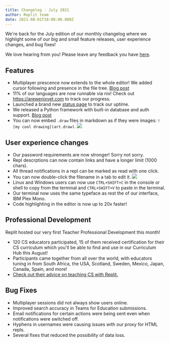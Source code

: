 ```yaml
---
title: Changelog - July 2021
author: Replit team
date: 2021-08-01T18:00:00.000Z
---
```

We're back for the July edition of our monthly changelog where we highlight some of our big and small feature releases, user experience changes, and bug fixes!

We love hearing from you! Please leave any feedback you have [here](https://replit.canny.io/general-feedback).


## Features

- Multiplayer prescence now extends to the whole editor! We added cursor following and presence in the file tree. [Blog post](https://blog.replit.com/collaborative-coding)
- 11% of our languages are now runnable via nix! Check out https://arewenixyet.com to track our progress.
- Launched a brand new [status page](https://status.replit.com/) to track our uptime.
- We released a Python framework with built-in database and auth support. [Blog post](https://blog.replit.com/replit-web)
-  You can now embed `.draw` files in markdown as if they were images: `![my cool drawing](art.draw)`.
![](images/changelog/draw.gif)

## User experience changes

- Our password requirements are now stronger! Sorry not sorry.
- Repl descrptions can now contain links and have a longer limit (1000 chars).
- All thread notifications in a repl can be marked as read with one click.
- You can now double-click the filename in a tab to edit it.
![](images/changelog/double-click-to-rename.gif)
- Linux and Windows users can now use `CTRL+SHIFT+C` in the console or shell to copy from the terminal and `CTRL+SHIFT+V` to paste in the terminal.
- Our terminal now uses the same typeface as rest the of our interface, IBM Plex Mono.
- Code highlighting in the editor is now up to 20x faster!


## Professional Development

Replit hosted our very first Teacher Professional Development this month! 
- 120 CS educators participated, 15 of them received certification for their CS curriculum which you'll be able to find and use in our Curriculum Hub this August!
- Participants came together from all over the world, with educators tuning in from South Africa, the USA, Scotland, Sweden, Mexico, Japan, Canada, Spain, and more! 
- [Check out their advice on teaching CS with Replit.](https://community.replit.com/t/advice-icebreaker/120) 

## Bug Fixes

- Multiplayer sessions did not always show users online.
- Improved search accuracy in Teams for Education submissions. 
- Email notifications for certain actions were being sent even when notifications were switched off.
- Hyphens in usernames were causing issues with our proxy for HTML repls.
- Several fixes that reduced the possibility of data loss.

